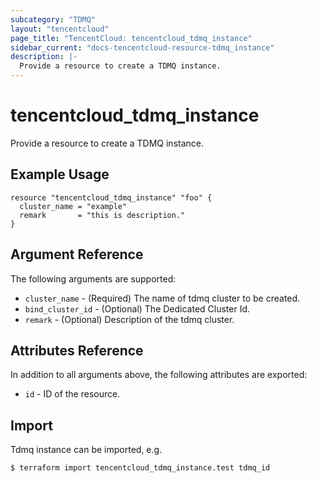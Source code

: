 ```yaml
---
subcategory: "TDMQ"
layout: "tencentcloud"
page_title: "TencentCloud: tencentcloud_tdmq_instance"
sidebar_current: "docs-tencentcloud-resource-tdmq_instance"
description: |-
  Provide a resource to create a TDMQ instance.
---
```


# tencentcloud_tdmq_instance

Provide a resource to create a TDMQ instance.

## Example Usage

```hcl
resource "tencentcloud_tdmq_instance" "foo" {
  cluster_name = "example"
  remark       = "this is description."
}
```

## Argument Reference

The following arguments are supported:

* `cluster_name` - (Required) The name of tdmq cluster to be created.
* `bind_cluster_id` - (Optional) The Dedicated Cluster Id.
* `remark` - (Optional) Description of the tdmq cluster.

## Attributes Reference

In addition to all arguments above, the following attributes are exported:

* `id` - ID of the resource.



## Import

Tdmq instance can be imported, e.g.

```
$ terraform import tencentcloud_tdmq_instance.test tdmq_id
```

